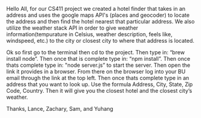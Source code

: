 Hello All, for our CS411 project we created a hotel finder that takes in an address and uses the google maps API's (places and geocoder) 
to locate the address and then find the hotel nearest that particular address. We also utilize the weather stack API in order to give 
weather information(tempurature in Celsius, weather description, feels like, windspeed, etc.) to the city or closest city to where that 
address is located.


Ok so first go to the terminal then cd to the project. Then type in: “brew install node”. 
Then once that is complete type in: “npm install”. Then once thats complete type in: "node server.js” to 
start the server. Then open the link it provides in a browser. From there on the browser log into your 
BU email through the link at the top left. Then once thats complete type in an address that you want to look up. 
Use the formula Address, City, State, Zip Code, Country. Then it will give you the closest hotel and the closest city’s weather.


Thanks, Lance, Zachary, Sam, and Yuhang
